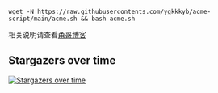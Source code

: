 
```
wget -N https://raw.githubusercontents.com/ygkkkyb/acme-script/main/acme.sh && bash acme.sh
```

相关说明请查看[甬哥博客](https://ygkkk.blogspot.com/2022/03/githubacmeshipstandalonedns.html)


## Stargazers over time

[![Stargazers over time](https://starchart.cc/kkkyg/acme-script.svg)](https://starchart.cc/kkkyg/acme-script)
